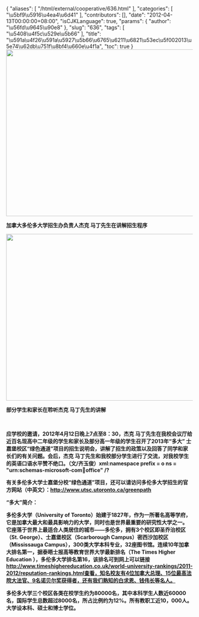 {
    "aliases": [
        "/html/external/cooperative/636.html"
    ],
    "categories": [
        "\u5bf9\u5916\u4ea4\u6d41"
    ],
    "contributors": [],
    "date": "2012-04-13T00:00:00+08:00",
    "isCJKLanguage": true,
    "params": {
        "author": "\u56fd\u9645\u90e8"
    },
    "slug": "636",
    "tags": [
        "\u5408\u4f5c\u529e\u5b66"
    ],
    "title": "\u591a\u4f26\u591a\u5927\u5b66\u6765\u6211\u6821\u53ec\u5f002013\u5e74\u62db\u751f\u8bf4\u660e\u4f1a",
    "toc": true
}
**<img
    src="https://cdn.tfls.online/mirror/full/4e338f16af593626fdb0649ab120819cc81e7164.jpg"
    style="display:block;margin-left:auto;margin-right:auto;"
    decoding="async"
    fetchpriority="auto"
    loading="lazy"
    height="450"
    width="600"
/>**

**加拿大多伦多大学招生办负责人杰克 马丁先生在讲解招生程序**

**<img
    src="https://cdn.tfls.online/mirror/full/0cd863b9ffd8ea1c14111ce05135521e6b552b23.jpg"
    style="display:block;margin-left:auto;margin-right:auto;"
    decoding="async"
    fetchpriority="auto"
    loading="lazy"
    height="450"
    width="600"
/>**

**部分学生和家长在聆听杰克 马丁先生的讲解**

 

**应学校的邀请，2012年4月12日晚上7点至8：30，杰克 马丁先生在我校会议厅给近百名现高中二年级的学生和家长及部分高一年级的学生召开了2013年“多大” 士嘉堡校区“绿色通道”项目的招生说明会，讲解了招生的政策以及回答了同学和家长们的有关问题。会后，杰克 马丁先生和我校部分学生进行了交流，对我校学生的英语口语水平赞不绝口。（文/齐玉俊）xml:namespace prefix = o ns = "urn:schemas-microsoft-com:office:office" /?**

**有关多伦多大学士嘉堡分校“绿色通道”项目，还可以请访问多伦多大学招生的官方网站（中英文）：<http://www.utsc.utoronto.ca/greenpath>**

**“多大”简介：**

**多伦多大学（University of Toronto）始建于1827年，作为一所著名高等学府，它是加拿大最大和最具影响力的大学，同时也是世界最重要的研究性大学之一。 它座落于世界上最适合人类居住的城市——多伦多，拥有3个校区即圣乔治校区（St. George）、士嘉堡校区（Scarborough Campus）密西沙加校区（Mississauga Campus），300类大学本科专业，32座图书馆。连续10年加拿大排名第一，据泰晤士报高等教育世界大学最新排名（The Times Higher Education ），多伦多大学排名第16，该排名可到网上可以链接   http://www.timeshighereducation.co.uk/world-university-rankings/2011-2012/reputation-rankings.html查看，知名校友有4位加拿大总理、15位最高法院大法官、9名诺贝尔奖获得者，还有我们熟知的白求恩、钱伟长等名人。**

**多伦多大学三个校区各类在校学生约为80000名，其中本科学生人数近60000名，国际学生总数超过8000名，所占比例约为12%。所有教职工近10，000人。大学设本科、硕士和博士学位。**

